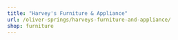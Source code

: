 ```yaml
---
title: "Harvey's Furniture & Appliance"
url: /oliver-springs/harveys-furniture-and-appliance/
shop: furniture
---
```

